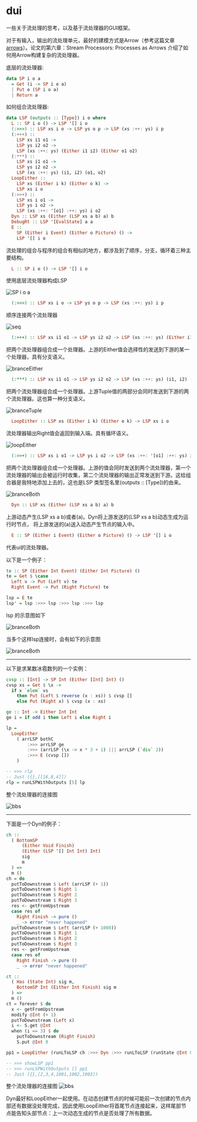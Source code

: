 # dui
一些关于流处理的思考，以及基于流处理器的GUI框架。

对于有输入，输出的流处理单元，最好的建模方式是Arrow（参考这篇文章[arrows](http://www.cse.chalmers.se/~rjmh/Papers/arrows.pdf)）。论文的第六章：Stream Processors: Processes as Arrows 介绍了如何用Arrow构建复杂的流处理器。

底层的流处理器:
```haskell
data SP i o a
  = Get (i -> SP i o a)
  | Put o (SP i o a)
  | Return a
```

如何组合流处理器:
```haskell
data LSP (outputs :: [Type]) i o where
  L :: SP i o () -> LSP '[] i o
  (:>>>) :: LSP xs i o -> LSP ys o p -> LSP (xs :++: ys) i p
  (:+++) ::
    LSP xs i1 o1 ->
    LSP ys i2 o2 ->
    LSP (xs :++: ys) (Either i1 i2) (Either o1 o2)
  (:***) ::
    LSP xs i1 o1 ->
    LSP ys i2 o2 ->
    LSP (xs :++: ys) (i1, i2) (o1, o2)
  LoopEither ::
    LSP xs (Either i k) (Either o k) ->
    LSP xs i o
  (:>>+) ::
    LSP xs i o1 ->
    LSP ys i o2 ->
    LSP (xs :++: '[o1] :++: ys) i o2
  Dyn :: LSP xs (Either (LSP xs a b) a) b
  DebugRt :: LSP '[EvalState] a a
  E ::
    SP (Either i Event) (Either o Picture) () ->
    LSP '[] i o
```
流处理的组合与程序的组合有相似的地方，都涉及到了顺序，分支，循环着三种主要结构。

```haskell
  L :: SP i o () -> LSP '[] i o
```
使用底层流处理器构成LSP


![SP i o a](data/sp.png)


```haskell
  (:>>>) :: LSP xs i o -> LSP ys o p -> LSP (xs :++: ys) i p
```
顺序连接两个流处理器


![seq](data/seq.png)


```haskell
  (:+++) :: LSP xs i1 o1 -> LSP ys i2 o2 -> LSP (xs :++: ys) (Either i1 i2) (Either o1 o2)
```
把两个流处理器组合成一个处理器。上游的Either值会选择性的发送到下游的某一个处理器，具有分支语义。


![branceEither](data/branchEither.png)


```haskell
  (:***) :: LSP xs i1 o1 -> LSP ys i2 o2 -> LSP (xs :++: ys) (i1, i2) (o1, o2)
```
把两个流处理器组合成一个处理器。上游Tuple值的两部分会同时发送到下游的两个流处理器。这也算一种分支语义。


![branceTuple](data/branchTuple.png)



```haskell
  LoopEither :: LSP xs (Either i k) (Either o k) -> LSP xs i o
```
流处理器输出Right值会返回到输入端。具有循环语义。


![loopEither](data/loopEither.png)



```haskell
  (:>>+) :: LSP xs i o1 -> LSP ys i o2 -> LSP (xs :++: '[o1] :++: ys) i o2
```
把两个流处理器组合成一个处理器。上游的值会同时发送到两个流处理器，第一个流处理器的输出会被运行时收集，第二个流处理器的输出正常发送到下游。这给组合器是我特地添加上去的，这也是LSP 类型签名里(outputs :: [Type])的由来。



![branceBoth](data/branchBoth.png)



```haskell
  Dyn :: LSP xs (Either (LSP xs a b) a) b
```
上游动态产生(LSP xs a b)或者(a)。Dyn将上游发送的(LSP xs a b)动态生成为运行时节点，
将上游发送的(a)送入动态产生节点的输入中。


```haskell
  E :: SP (Either i Event) (Either o Picture) () -> LSP '[] i o
```
代表ui的流处理器。

以下是一个例子：

```haskell
te :: SP (Either Int Event) (Either Int Picture) ()
te = Get $ \case
  Left v -> Put (Left v) te
  Right Event -> Put (Right Picture) te

lsp = E te
lsp' = lsp :>>> lsp :>>> lsp :>>> lsp
```
lsp 的示意图如下

![branceBoth](data/esp.png)

当多个这样lsp连接时，会有如下的示意图

![branceBoth](data/mlsp.png)



--------------------
以下是求某数冰雹数列的一个实例：
```haskell
cvsp :: [Int] -> SP Int (Either [Int] Int) ()
cvsp xs = Get $ \x ->
  if x `elem` vs
    then Put (Left $ reverse (x : xs)) $ cvsp []
    else Put (Right x) $ cvsp (x : xs)

ge :: Int -> Either Int Int
ge i = if odd i then Left i else Right i

lp =
  LoopEither
    ( arrLSP bothC
        :>>> arrLSP ge
        :>>> (arrLSP (\x -> x * 3 + 1) ||| arrLSP (`div` 2))
        :>>> E (cvsp [])
    )

-- >>> rlp
-- Just ({},[[16,8,4]])
rlp = runLSPWithOutputs [5] lp
```
整个流处理器的连接图


![bbs](data/bbs.png)

--------------------
下面是一个Dyn的例子：

```haskell
ch ::
  ( BottomSP
      (Either Void Finish)
      (Either (LSP '[] Int Int) Int)
      sig
      m
  ) =>
  m ()
ch = do
  putToDownstream $ Left (arrLSP (+ 1))
  putToDownstream $ Right 1
  putToDownstream $ Right 2
  putToDownstream $ Right 3
  res <- getFromUpstream
  case res of
    Right Finish -> pure ()
    _ -> error "never happened"
  putToDownstream $ Left (arrLSP (+ 1000))
  putToDownstream $ Right 1
  putToDownstream $ Right 2
  putToDownstream $ Right 3
  res <- getFromUpstream
  case res of
    Right Finish -> pure ()
    _ -> error "never happened"

ct ::
  ( Has (State Int) sig m,
    BottomSP Int (Either Int Finish) sig m
  ) =>
  m ()
ct = forever $ do
  x <- getFromUpstream
  modify @Int (+ 1)
  putToDownstream (Left x)
  i <- S.get @Int
  when (i == 3) $ do
    putToDownstream (Right Finish)
    S.put @Int 0

pp1 = LoopEither (runLToLSP ch :>>> Dyn :>>> runLToLSP (runState @Int 0 ct))

-- >>> showLSP pp1
-- >>> runLSPWithOutputs [] pp1
-- Just ({},[2,3,4,1001,1002,1003])
```

整个流处理器的连接图
![bbs](data/dynExample.png)



Dyn最好和LoopEither一起使用。在动态创建节点的时候可能前一次创建的节点内部还有数据没处理完成，因此使用LoopEither将首尾节点连接起来，这样尾部节点能告知头部节点：上一次动态生成的节点是否处理了所有数据。
